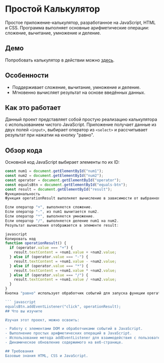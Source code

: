 # Простой Калькулятор

Простое приложение-калькулятор, разработанное на JavaScript, HTML и CSS. Программа выполняет основные арифметические операции: сложение, вычитание, умножение и деление.

## Демо

Попробовать калькулятор в действии можно [здесь](https://makarenkoooooo.github.io/calculator/).

## Особенности

- Поддерживает сложение, вычитание, умножение и деление.
- Мгновенно вычисляет результат на основе введённых данных.

## Как это работает

Данный проект представляет собой простую реализацию калькулятора с использованием чистого JavaScript. Приложение получает данные из двух полей `<input>`, выбирает оператор из `<select>` и рассчитывает результат при нажатии на кнопку "равно".

## Обзор кода

Основной код JavaScript выбирает элементы по их ID:

```javascript
const num1 = document.getElementById("num1");
const num2 = document.getElementById("num2");
const operator = document.getElementById("operator");
const equalsBtn = document.getElementById("equals-btn");
const result = document.getElementById("result");
Функциональность
Функция operationResult выполняет вычисление в зависимости от выбранного оператора:

Если оператор "+", выполняется сложение.
Если оператор "-", из num1 вычитается num2.
Если оператор "*", выполняется умножение.
Если оператор "/", выполняется деление num1 на num2.
Результат вычисления отображается в элементе result:

javascript
Копировать код
function operationResult() {
  if (operator.value === "+") {
    result.textContent = +num1.value + +num2.value;
  } else if (operator.value === "-") {
    result.textContent = +num1.value - +num2.value;
  } else if (operator.value === "*") {
    result.textContent = +num1.value * +num2.value;
  } else if (operator.value === "/") {
    result.textContent = +num1.value / +num2.value;
  }
}
Кнопка "равно" использует обработчик событий для запуска функции operationResult:

``` javascript
equalsBtn.addEventListener("click", operationResult);
## Что вы изучите

Изучая этот проект, можно освоить:

- Работу с элементами DOM и обработчиками событий в JavaScript.
- Выполнение простых арифметических операций в JavaScript.
- Использование метода addEventListener для взаимодействия с пользователем.
- Динамическое обновление содержимого на веб-странице.

## Требования
Базовые знания HTML, CSS и JavaScript.

